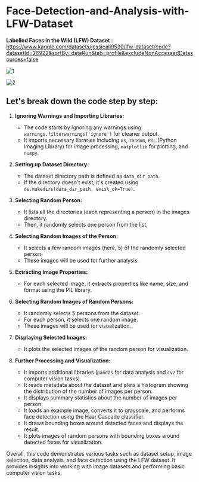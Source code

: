 # Face-Detection-and-Analysis-with-LFW-Dataset

**Labelled Faces in the Wild (LFW) Dataset** : https://www.kaggle.com/datasets/jessicali9530/lfw-dataset/code?datasetId=26922&sortBy=dateRun&tab=profile&excludeNonAccessedDatasources=false

![1](https://github.com/TITHI-KHAN/Face-Detection-and-Analysis-with-LFW-Dataset/assets/65033964/bf008641-9af0-4eec-abe4-5c29e3a4e69c)

![2](https://github.com/TITHI-KHAN/Face-Detection-and-Analysis-with-LFW-Dataset/assets/65033964/1cc74abf-37d1-4388-88be-efebb196c466)

## Let's break down the code step by step:

1. **Ignoring Warnings and Importing Libraries:**
   - The code starts by ignoring any warnings using `warnings.filterwarnings('ignore')` for cleaner output.
   - It imports necessary libraries including `os`, `random`, `PIL` (Python Imaging Library) for image processing, `matplotlib` for plotting, and `numpy`.

2. **Setting up Dataset Directory:**
   - The dataset directory path is defined as `data_dir_path`.
   - If the directory doesn't exist, it's created using `os.makedirs(data_dir_path, exist_ok=True)`.

3. **Selecting Random Person:**
   - It lists all the directories (each representing a person) in the images directory.
   - Then, it randomly selects one person from the list.

4. **Selecting Random Images of the Person:**
   - It selects a few random images (here, 5) of the randomly selected person.
   - These images will be used for further analysis.

5. **Extracting Image Properties:**
   - For each selected image, it extracts properties like name, size, and format using the PIL library.

6. **Selecting Random Images of Random Persons:**
   - It randomly selects 5 persons from the dataset.
   - For each person, it selects one random image.
   - These images will be used for visualization.

7. **Displaying Selected Images:**
   - It plots the selected images of the random person for visualization.

8. **Further Processing and Visualization:**
   - It imports additional libraries (`pandas` for data analysis and `cv2` for computer vision tasks).
   - It reads metadata about the dataset and plots a histogram showing the distribution of the number of images per person.
   - It displays summary statistics about the number of images per person.
   - It loads an example image, converts it to grayscale, and performs face detection using the Haar Cascade classifier.
   - It draws bounding boxes around detected faces and displays the result.
   - It plots images of random persons with bounding boxes around detected faces for visualization.

Overall, this code demonstrates various tasks such as dataset setup, image selection, data analysis, and face detection using the LFW dataset. It provides insights into working with image datasets and performing basic computer vision tasks.
